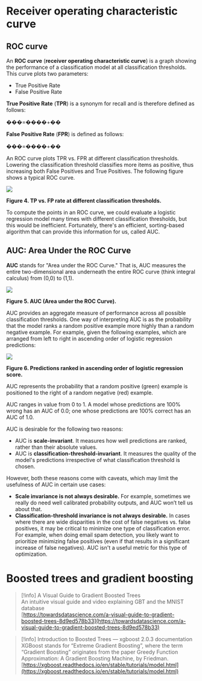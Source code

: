 # Receiver operating characteristic curve

## ROC curve

An **ROC curve** (**receiver operating characteristic curve**) is a graph showing the performance of a classification model at all classification thresholds. This curve plots two parameters:

- True Positive Rate
- False Positive Rate

**True Positive Rate** (**TPR**) is a synonym for recall and is therefore defined as follows:

���=����+��

**False Positive Rate** (**FPR**) is defined as follows:

���=����+��

An ROC curve plots TPR vs. FPR at different classification thresholds. Lowering the classification threshold classifies more items as positive, thus increasing both False Positives and True Positives. The following figure shows a typical ROC curve.

[![](https://developers.google.com/static/machine-learning/crash-course/images/ROCCurve.svg)](https://developers.google.com/static/machine-learning/crash-course/images/ROCCurve.svg)

**Figure 4. TP vs. FP rate at different classification thresholds.**

To compute the points in an ROC curve, we could evaluate a logistic regression model many times with different classification thresholds, but this would be inefficient. Fortunately, there's an efficient, sorting-based algorithm that can provide this information for us, called AUC.

## AUC: Area Under the ROC Curve

**AUC** stands for "Area under the ROC Curve." That is, AUC measures the entire two-dimensional area underneath the entire ROC curve (think integral calculus) from (0,0) to (1,1).

[![](https://developers.google.com/static/machine-learning/crash-course/images/AUC.svg)](https://developers.google.com/static/machine-learning/crash-course/images/AUC.svg)

**Figure 5. AUC (Area under the ROC Curve).**

AUC provides an aggregate measure of performance across all possible classification thresholds. One way of interpreting AUC is as the probability that the model ranks a random positive example more highly than a random negative example. For example, given the following examples, which are arranged from left to right in ascending order of logistic regression predictions:

[![](https://developers.google.com/static/machine-learning/crash-course/images/AUCPredictionsRanked.svg)](https://developers.google.com/static/machine-learning/crash-course/images/AUCPredictionsRanked.svg)

**Figure 6. Predictions ranked in ascending order of logistic regression score.**

AUC represents the probability that a random positive (green) example is positioned to the right of a random negative (red) example.

AUC ranges in value from 0 to 1. A model whose predictions are 100% wrong has an AUC of 0.0; one whose predictions are 100% correct has an AUC of 1.0.

AUC is desirable for the following two reasons:

- AUC is **scale-invariant**. It measures how well predictions are ranked, rather than their absolute values.
- AUC is **classification-threshold-invariant**. It measures the quality of the model's predictions irrespective of what classification threshold is chosen.

However, both these reasons come with caveats, which may limit the usefulness of AUC in certain use cases:

- **Scale invariance is not always desirable.** For example, sometimes we really do need well calibrated probability outputs, and AUC won’t tell us about that.
- **Classification-threshold invariance is not always desirable.** In cases where there are wide disparities in the cost of false negatives vs. false positives, it may be critical to minimize one type of classification error. For example, when doing email spam detection, you likely want to prioritize minimizing false positives (even if that results in a significant increase of false negatives). AUC isn't a useful metric for this type of optimization.

# Boosted trees and gradient boosting

> [!info] A Visual Guide to Gradient Boosted Trees  
> An intuitive visual guide and video explaining GBT and the MNIST database  
> [https://towardsdatascience.com/a-visual-guide-to-gradient-boosted-trees-8d9ed578b33](https://towardsdatascience.com/a-visual-guide-to-gradient-boosted-trees-8d9ed578b33)  

> [!info] Introduction to Boosted Trees — xgboost 2.0.3 documentation  
> XGBoost stands for “Extreme Gradient Boosting”, where the term “Gradient Boosting” originates from the paper Greedy Function Approximation: A Gradient Boosting Machine, by Friedman.  
> [https://xgboost.readthedocs.io/en/stable/tutorials/model.html](https://xgboost.readthedocs.io/en/stable/tutorials/model.html)